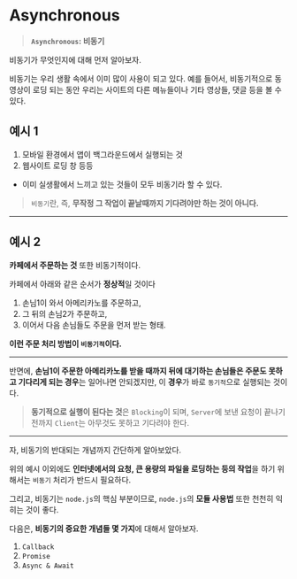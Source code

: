 # Asynchronous

> **`Asynchronous`: 비동기**

비동기가 무엇인지에 대해 먼저 알아보자.

비동기는 우리 생활 속에서 이미 많이 사용이 되고 있다.
예를 들어서, 비동기적으로 동영상이 로딩 되는 동안 우리는 사이트의 다른 메뉴들이나 기타 영상들, 댓글 등을 볼 수 있다.

## 예시 1

1. 모바일 환경에서 앱이 백그라운드에서 실행되는 것
2. 웹사이트 로딩 창 등등

- 이미 실생활에서 느끼고 있는 것들이 모두 비동기라 할 수 있다.

> `비동기`란, 즉, **무작정 그 작업이 끝날때까지 기다려야만 하는 것이 아니다.**

---

## 예시 2

**카페에서 주문하는 것** 또한 비동기적이다.

카페에서 아래와 같은 순서가 **정상적**일 것이다

1. 손님1이 와서 아메리카노를 주문하고,
2. 그 뒤의 손님2가 주문하고,
3. 이어서 다음 손님들도 주문을 먼저 받는 형태.

**이런 주문 처리 방법이 `비동기적`이다.**

---

반면에, **손님1이 주문한 아메리카노를 받을 때까지 뒤에 대기하는 손님들은 주문도 못하고 기다리게 되는 경우**는 일어나면 안되겠지만, 이 **경우**가 바로 `동기적`으로 실행되는 것이다.

> **동기적으로 실행이 된다는 것**은 `Blocking`이 되며, `Server`에 보낸 요청이 끝나기 전까지 `Client`는 아무것도 못하고 기다려야 한다.

---

자, 비동기의 반대되는 개념까지 간단하게 알아보았다.

위의 예시 이외에도 **인터넷에서의 요청, 큰 용량의 파일을 로딩하는 등의 작업**을 하기 위해서는 `비동기` 처리가 반드시 필요하다.

그리고, 비동기는 `node.js`의 핵심 부분이므로, `node.js`의 **모듈 사용법** 또한 천천히 익히는 것이 좋다.

다음은, **비동기의 중요한 개념들 몇 가지**에 대해서 알아보자.

1. `Callback`
2. `Promise`
3. `Async & Await`

